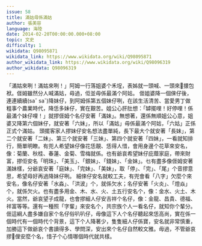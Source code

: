 ```yaml
---
issue: 58
title: 滿姑毋係滿姑
author: 張美容
language: 海陸
date: 2014-02-20T00:00:00.000+08:00
topic: 文史
difficulty: 1
wikidata: Q98095871
wikidata_link: https://www.wikidata.org/wiki/Q98095871
author_wikidata_link: https://www.wikidata.org/wiki/Q98096319
author_wikidata: Q98096319
---
```

「滿姑來咧！滿姑來咧！」阿姆一行落姐婆个禾埕，表姊就一頭喊、一頭來𢯭擐包袱。𠊎姆雖然分人喊滿姑，毋過，佢並毋係最滿个阿姑。
𠊎姐婆降一個倈仔後，連連續續(saˇ saˇ)降妹仔，到阿姆係第五個妹仔咧，在該生活清苦、當愛男丁做粗事个農業時代，降恁多妹仔，實在艱苦。姐公心肝肚想：「罅擺哩！好停哩！係最滿个妹仔哩！」就摎𠊎姆个名仔安著「滿妹」。無想著，還係無順姐公心意，姐婆又降第六個妹仔，就安著「六妹」，所以「滿姑」毋係最滿个阿姑，「六姑」正係正式个滿姑。
頭擺客家人摎妹仔安名想法盡單純，長下最大个就安著「長妹」，第二个就安著「二妹」、第三个就安著「三妹」、第四个就安著「四妹」，一看就知排行，簡單明瞭。有兜人希望妹仔像花恁靚、恁得人惜，會用身邊个花草來安名，像：菊蘭、秋桂、春蓮、金菊、雪梅就係。也有爺哀希望妹仔庇蔭家庭，帶來財富，摎佢安名「明珠」、「美玉」、「銀妹」、「錢妹」、「金妹」。乜有盡多像𠊎姆安著滿妹樣，分爺哀安著「庭妹」、「完妹」、「美妹」，取「停」、「完」、「尾」个音摎意思，希望毋好再過降妹仔咧。
細倈仔安名就較工夫，有兜會看「八字」欠麼个來安名，像名仔安著「水淼」、「洪波」个，就係欠水；名仔安著「火炎」、「燈焱」个，就係欠火。也有盡多用金、木、水、火、土五行安名个，像：金水、火土、木火。當然，爺哀望子成龍，也會摎細人仔安吉祥个名仔，像：金龍、昌貴、德福、祥富等等。還有一種照「字輩」來安名个，共宗族个人一看名仔，就知你个輩分。
𠊎這綱人盡多嫌自家个名仔俗叭叭仔，毋像這下人个名仔聽起來恁高尚，實在係一個時代有一個時代个背景，這下个人降著少，隻隻細人仔係寶，安名就非常慎重，加勝這下做爺哀个書讀得多、學問深，安出來个名仔自然較文雅。毋過，不管爺哀摎𫣆俚安麼个名，惜子个心情哪個時代就共樣。